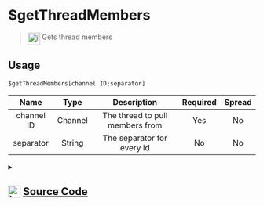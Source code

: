 # $getThreadMembers
> <img align="top" src="https://upload.wikimedia.org/wikipedia/commons/thumb/e/e4/Infobox_info_icon.svg/160px-Infobox_info_icon.svg.png?20150409153300" alt="image" width="25" height="auto"> Gets thread members
## Usage
```
$getThreadMembers[channel ID;separator]
```
| Name | Type | Description | Required | Spread
| :---: | :---: | :---: | :---: | :---: |
channel ID | Channel | The thread to pull members from | Yes | No
separator | String | The separator for every id | No | No
<details>
<summary>
    
## <img align="top" src="https://cdn4.iconfinder.com/data/icons/iconsimple-logotypes/512/github-512.png" alt="image" width="25" height="auto">  [Source Code](https://github.com/tryforge/ForgeScript-V2/blob/main/src/native/getThreadMembers.ts)
    
</summary>
    
```ts
import { BaseChannel, ThreadChannel } from "discord.js"
import { ArgType, NativeFunction, Return } from "../structures"
import noop from "../functions/noop"

export default new NativeFunction({
    name: "$getThreadMembers",
    version: "1.0.0",
    description: "Gets thread members",
    brackets: true,
    unwrap: true,
    args: [
        {
            name: "channel ID",
            description: "The thread to pull members from",
            rest: false,
            required: true,
            type: ArgType.Channel,
            check: (i: BaseChannel) => i.isThread(),
        },
        {
            name: "separator",
            description: "The separator for every id",
            rest: false,
            type: ArgType.String,
        },
    ],
    async execute(ctx, [channel, sep]) {
        const thread = channel as ThreadChannel

        const success = await thread.members.fetch().catch(noop)

        return Return.success(success && success.size ? success.map((x) => x.id).join(sep || ", ") : undefined)
    },
})

```
    
</details>